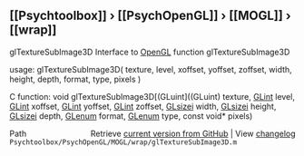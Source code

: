 ## [[Psychtoolbox]] &#8250; [[PsychOpenGL]] &#8250; [[MOGL]] &#8250; [[wrap]]

glTextureSubImage3D  Interface to [OpenGL](OpenGL) function glTextureSubImage3D  
  
usage:  glTextureSubImage3D( texture, level, xoffset, yoffset, zoffset, width, height, depth, format, type, pixels )  
  
C function:  void glTextureSubImage3D[(GLuint]((GLuint) texture, [GLint](GLint) level, [GLint](GLint) xoffset, [GLint](GLint) yoffset, [GLint](GLint) zoffset, [GLsizei](GLsizei) width, [GLsizei](GLsizei) height, [GLsizei](GLsizei) depth, [GLenum](GLenum) format, [GLenum](GLenum) type, const void\* pixels)  




<div class="code_header" style="text-align:right;">
  <span style="float:left;">Path&nbsp;&nbsp;</span> <span class="counter">Retrieve <a href=
  "https://raw.github.com/Psychtoolbox-3/Psychtoolbox-3/beta/Psychtoolbox/PsychOpenGL/MOGL/wrap/glTextureSubImage3D.m">current version from GitHub</a> | View <a href=
  "https://github.com/Psychtoolbox-3/Psychtoolbox-3/commits/beta/Psychtoolbox/PsychOpenGL/MOGL/wrap/glTextureSubImage3D.m">changelog</a></span>
</div>
<div class="code">
  <code>Psychtoolbox/PsychOpenGL/MOGL/wrap/glTextureSubImage3D.m</code>
</div>

